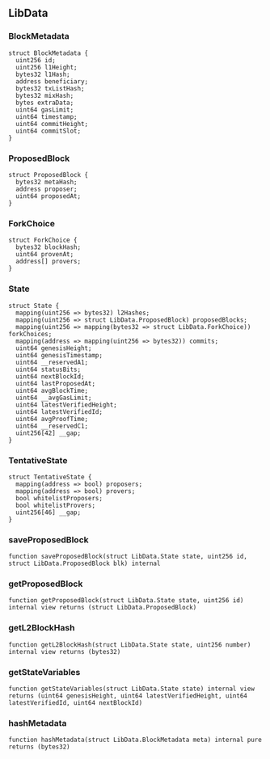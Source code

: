 ## LibData

### BlockMetadata

```solidity
struct BlockMetadata {
  uint256 id;
  uint256 l1Height;
  bytes32 l1Hash;
  address beneficiary;
  bytes32 txListHash;
  bytes32 mixHash;
  bytes extraData;
  uint64 gasLimit;
  uint64 timestamp;
  uint64 commitHeight;
  uint64 commitSlot;
}

```

### ProposedBlock

```solidity
struct ProposedBlock {
  bytes32 metaHash;
  address proposer;
  uint64 proposedAt;
}

```

### ForkChoice

```solidity
struct ForkChoice {
  bytes32 blockHash;
  uint64 provenAt;
  address[] provers;
}

```

### State

```solidity
struct State {
  mapping(uint256 => bytes32) l2Hashes;
  mapping(uint256 => struct LibData.ProposedBlock) proposedBlocks;
  mapping(uint256 => mapping(bytes32 => struct LibData.ForkChoice)) forkChoices;
  mapping(address => mapping(uint256 => bytes32)) commits;
  uint64 genesisHeight;
  uint64 genesisTimestamp;
  uint64 __reservedA1;
  uint64 statusBits;
  uint64 nextBlockId;
  uint64 lastProposedAt;
  uint64 avgBlockTime;
  uint64 __avgGasLimit;
  uint64 latestVerifiedHeight;
  uint64 latestVerifiedId;
  uint64 avgProofTime;
  uint64 __reservedC1;
  uint256[42] __gap;
}
```

### TentativeState

```solidity
struct TentativeState {
  mapping(address => bool) proposers;
  mapping(address => bool) provers;
  bool whitelistProposers;
  bool whitelistProvers;
  uint256[46] __gap;
}

```

### saveProposedBlock

```solidity
function saveProposedBlock(struct LibData.State state, uint256 id, struct LibData.ProposedBlock blk) internal
```

### getProposedBlock

```solidity
function getProposedBlock(struct LibData.State state, uint256 id) internal view returns (struct LibData.ProposedBlock)
```

### getL2BlockHash

```solidity
function getL2BlockHash(struct LibData.State state, uint256 number) internal view returns (bytes32)
```

### getStateVariables

```solidity
function getStateVariables(struct LibData.State state) internal view returns (uint64 genesisHeight, uint64 latestVerifiedHeight, uint64 latestVerifiedId, uint64 nextBlockId)
```

### hashMetadata

```solidity
function hashMetadata(struct LibData.BlockMetadata meta) internal pure returns (bytes32)
```
